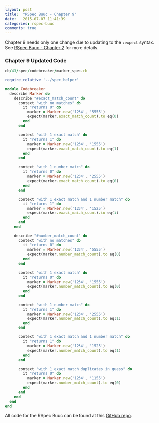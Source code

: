 ```yaml
---
layout: post
title:  "RSpec Buuc - Chapter 9"
date:   2015-07-07 11:41:39
categories: rspec-buuc
comments: true
---
```


Chapter 9 needs only one change due to updating to the `:expect` syntax. See [RSpec Buuc - Chapter 2][ch2] for more details.

### Chapter 9 Updated Code

```ruby
cb/43/spec/codebreaker/marker_spec.rb

require_relative '../spec_helper'

module Codebreaker
  describe Marker do
    describe "#exact_match_count" do
      context "with no matches" do
        it "returns 0" do
          marker = Marker.new('1234', '5555')
          expect(marker.exact_match_count).to eq(0)
        end
      end

      context "with 1 exact match" do
        it "returns 1" do
          marker = Marker.new('1234', '1555')
          expect(marker.exact_match_count).to eq(1)
        end
      end

      context "with 1 number match" do
        it "returns 0" do
          marker = Marker.new('1234', '2555')
          expect(marker.exact_match_count).to eq(0)
        end
      end

      context "with 1 exact match and 1 number match" do
        it "returns 1" do
          marker = Marker.new('1234', '1525')
          expect(marker.exact_match_count).to eq(1)
        end
      end
    end

    describe "#number_match_count" do
      context "with no matches" do
        it "returns 0" do
          marker = Marker.new('1234', '5555')
          expect(marker.number_match_count).to eq(0)
        end
      end

      context "with 1 exact match" do
        it "returns 0" do
          marker = Marker.new('1234', '1555')
          expect(marker.number_match_count).to eq(0)
        end
      end

      context "with 1 number match" do
        it "returns 1" do
          marker = Marker.new('1234', '2555')
          expect(marker.number_match_count).to eq(1)
        end
      end

      context "with 1 exact match and 1 number match" do
        it "returns 1" do
          marker = Marker.new('1234', '1525')
          expect(marker.number_match_count).to eq(1)
        end
      end

      context "with 1 exact match duplicates in guess" do
        it "returns 0" do
          marker = Marker.new('1234', '1155')
          expect(marker.number_match_count).to eq(0)
        end
      end
    end
  end
end
```

All code for the RSpec Buuc can be found at this [GitHub repo][rspec-buuc-repo].

[ch2]:/rspec-buuc/2015/06/30/rspec-buuc-chapter-2.html
[rspec-buuc-repo]: https://github.com/mlongerich/rspec_buuc
